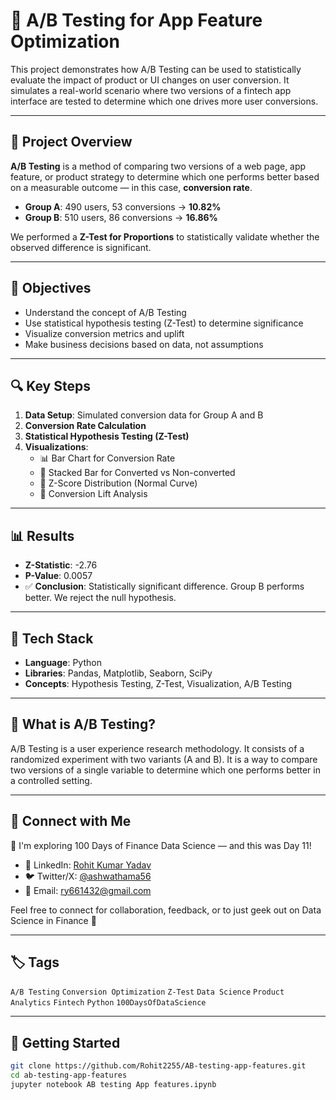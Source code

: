 # 🧪 A/B Testing for App Feature Optimization

This project demonstrates how A/B Testing can be used to statistically evaluate the impact of product or UI changes on user conversion. It simulates a real-world scenario where two versions of a fintech app interface are tested to determine which one drives more user conversions.

---

## 📌 Project Overview

**A/B Testing** is a method of comparing two versions of a web page, app feature, or product strategy to determine which one performs better based on a measurable outcome — in this case, **conversion rate**.

- **Group A**: 490 users, 53 conversions → **10.82%**
- **Group B**: 510 users, 86 conversions → **16.86%**

We performed a **Z-Test for Proportions** to statistically validate whether the observed difference is significant.

---

## 🧠 Objectives

- Understand the concept of A/B Testing
- Use statistical hypothesis testing (Z-Test) to determine significance
- Visualize conversion metrics and uplift
- Make business decisions based on data, not assumptions

---

## 🔍 Key Steps

1. **Data Setup**: Simulated conversion data for Group A and B  
2. **Conversion Rate Calculation**  
3. **Statistical Hypothesis Testing (Z-Test)**  
4. **Visualizations**:
   - 📊 Bar Chart for Conversion Rate
   - 🧱 Stacked Bar for Converted vs Non-converted
   - 🎯 Z-Score Distribution (Normal Curve)
   - 🚀 Conversion Lift Analysis

---

## 📊 Results

- **Z-Statistic**: -2.76  
- **P-Value**: 0.0057  
- ✅ **Conclusion**: Statistically significant difference. Group B performs better. We reject the null hypothesis.

---

## 🧰 Tech Stack

- **Language**: Python  
- **Libraries**: Pandas, Matplotlib, Seaborn, SciPy  
- **Concepts**: Hypothesis Testing, Z-Test, Visualization, A/B Testing

---

## 🧪 What is A/B Testing?

A/B Testing is a user experience research methodology. It consists of a randomized experiment with two variants (A and B). It is a way to compare two versions of a single variable to determine which one performs better in a controlled setting.


---
## 🤝 Connect with Me

📌 I'm exploring 100 Days of Finance Data Science — and this was Day 11!

- 💼 LinkedIn: [Rohit Kumar Yadav](https://www.linkedin.com/in/rohit-kumar-yadav-b97360194/)
- 🐦 Twitter/X: [@ashwathama56](https://x.com/ashwathama56)
- 📧 Email: ry661432@gmail.com

Feel free to connect for collaboration, feedback, or to just geek out on Data Science in Finance 🚀

---

## 🏷️ Tags

`A/B Testing` `Conversion Optimization` `Z-Test` `Data Science` `Product Analytics` `Fintech` `Python` `100DaysOfDataScience`

---

## 🚀 Getting Started

```bash
git clone https://github.com/Rohit2255/AB-testing-app-features.git
cd ab-testing-app-features
jupyter notebook AB testing App features.ipynb



